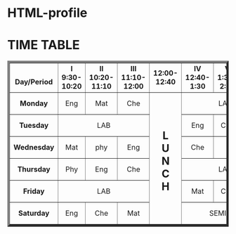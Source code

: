 # HTML-profile
<!DOCTYPE html>
<html>
 
<body>
    <h1>TIME TABLE</h1>
    <table border="5" cellspacing="0" align="center">
        <!--<caption>Timetable</caption>-->
        <tr>
            <td align="center" height="50"
                width="100"><br>
                <b>Day/Period</b></br>
            </td>
            <td align="center" height="50"
                width="100">
                <b>I<br>9:30-10:20</b>
            </td>
            <td align="center" height="50"
                width="100">
                <b>II<br>10:20-11:10</b>
            </td>
            <td align="center" height="50"
                width="100">
                <b>III<br>11:10-12:00</b>
            </td>
            <td align="center" height="50"
                width="100">
                <b>12:00-12:40</b>
            </td>
            <td align="center" height="50"
                width="100">
                <b>IV<br>12:40-1:30</b>
            </td>
            <td align="center" height="50"
                width="100">
                <b>V<br>1:30-2:20</b>
            </td>
            <td align="center" height="50"
                width="100">
                <b>VI<br>2:20-3:10</b>
            </td>
            <td align="center" height="50"
                width="100">
                <b>VII<br>3:10-4:00</b>
            </td>
        </tr>
        <tr>
            <td align="center" height="50">
                <b>Monday</b></td>
            <td align="center" height="50">Eng</td>
            <td align="center" height="50">Mat</td>
            <td align="center" height="50">Che</td>
            <td rowspan="6" align="center" height="50">
                <h2>L<br>U<br>N<br>C<br>H</h2>
            </td>
            <td colspan="3" align="center"
                height="50">LAB</td>
            <td align="center" height="50">Phy</td>
        </tr>
        <tr>
            <td align="center" height="50">
                <b>Tuesday</b>
            </td>
            <td colspan="3" align="center"
                height="50">LAB
            </td>
            <td align="center" height="50">Eng</td>
            <td align="center" height="50">Che</td>
            <td align="center" height="50">Mat</td>
            <td align="center" height="50">SPORTS</td>
        </tr>
        <tr>
            <td align="center" height="50">
                <b>Wednesday</b>
            </td>
            <td align="center" height="50">Mat</td>
            <td align="center" height="50">phy</td>
            <td align="center" height="50">Eng</td>
            <td align="center" height="50">Che</td>
            <td colspan="3" align="center"
                height="50">LIBRARY
            </td>
        </tr>
        <tr>
            <td align="center" height="50">
                <b>Thursday</b>
            </td>
            <td align="center" height="50">Phy</td>
            <td align="center" height="50">Eng</td>
            <td align="center" height="50">Che</td>
            <td colspan="3" align="center"
                height="50">LAB
            </td>
            <td align="center" height="50">Mat</td>
        </tr>
        <tr>
            <td align="center" height="50">
                <b>Friday</b>
            </td>
            <td colspan="3" align="center"
                height="50">LAB
            </td>
            <td align="center" height="50">Mat</td>
            <td align="center" height="50">Che</td>
            <td align="center" height="50">Eng</td>
            <td align="center" height="50">Phy</td>
        </tr>
        <tr>
            <td align="center" height="50">
                <b>Saturday</b>
            </td>
            <td align="center" height="50">Eng</td>
            <td align="center" height="50">Che</td>
            <td align="center" height="50">Mat</td>
            <td colspan="3" align="center"
                height="50">SEMINAR
            </td>
            <td align="center" height="50">SPORTS</td>
        </tr>
    </table>
</body>
 
</html>

